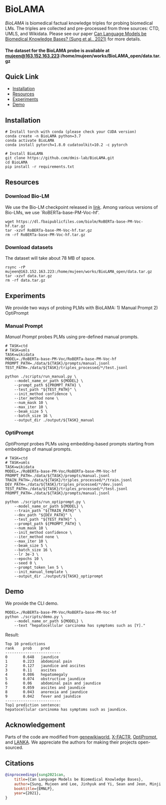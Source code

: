 # BioLAMA

<em>BioLAMA</em> is biomedical factual knowledge triples for probing biomedical LMs. The triples are collected and pre-processed from three sources: CTD, UMLS, and Wikidata. Please see our paper [
Can Language Models be Biomedical Knowledge Bases? (Sung et al., 2021)]() for more details.

#### The dataset for the BioLAMA probe is available at mujeen@163.152.163.223:/home/mujeen/works/BioLAMA_open/data.tar.gz <br>

## Quick Link
* [Installation](#installation)
* [Resources](#resources)
* [Experiments](#experiments)
* [Demo](#demo)

## Installation

```
# Install torch with conda (please check your CUDA version)
conda create -n BioLAMA python=3.7
conda activate BioLAMA
conda install pytorch=1.8.0 cudatoolkit=10.2 -c pytorch

# Install BioLAMA
git clone https://github.com/dmis-lab/BioLAMA.git
cd BioLAMA
pip install -r requirements.txt
```

## Resources

### Download Bio-LM
We use the Bio-LM checkpoint released in [link](https://github.com/facebookresearch/bio-lm).
Among various versions of Bio-LMs, we use `RoBERTa-base-PM-Voc-hf'.
```
wget https://dl.fbaipublicfiles.com/biolm/RoBERTa-base-PM-Voc-hf.tar.gz
tar -xzvf RoBERTa-base-PM-Voc-hf.tar.gz 
rm -rf RoBERTa-base-PM-Voc-hf.tar.gz
```

### Download datasets

The dataset will take about 78 MB of space.
```
rsync -rP mujeen@163.152.163.223:/home/mujeen/works/BioLAMA_open/data.tar.gz
tar -xzvf data.tar.gz
rm -rf data.tar.gz
```

## Experiments

We provide two ways of probing PLMs with BioLAMA: 1) Manual Prompt 2) OptiPrompt

### Manual Prompt

<em>Manual Prompt</em> probes PLMs using pre-defined manual prompts.

```
# TASK=ctd
# TASK=umls
TASK=wikidata
MODEL=./RoBERTa-base-PM-Voc/RoBERTa-base-PM-Voc-hf
PROMPT_PATH=./data/${TASK}/prompts/manual.jsonl
TEST_PATH=./data/${TASK}/triples_processed/*/test.jsonl

python ./scripts/run_manual.py \
    --model_name_or_path ${MODEL} \
    --prompt_path ${PROMPT_PATH} \
    --test_path "${TEST_PATH}" \
    --init_method confidence \
    --iter_method none \
    --num_mask 10 \
    --max_iter 10 \
    --beam_size 5 \
    --batch_size 16 \
    --output_dir ./output/${TASK}_manual
```

### OptiPrompt

<em>OptiPrompt</em> probes PLMs using embedding-based prompts starting from embeddings of manual prompts.

```
# TASK=ctd
# TASK=umls
TASK=wikidata
MODEL=./RoBERTa-base-PM-Voc/RoBERTa-base-PM-Voc-hf
PROMPT_PATH=./data/${TASK}/prompts/manual.jsonl
TRAIN_PATH=./data/${TASK}/triples_processed/*/train.jsonl
DEV_PATH=./data/${TASK}/triples_processed/*/dev.jsonl
TEST_PATH=./data/${TASK}/triples_processed/*/test.jsonl
PROMPT_PATH=./data/${TASK}/prompts/manual.jsonl

python ./scripts/run_optiprompt.py \
    --model_name_or_path ${MODEL} \
    --train_path "${TRAIN_PATH}" \
    --dev_path "${DEV_PATH}" \
    --test_path "${TEST_PATH}" \
    --prompt_path ${PROMPT_PATH} \
    --num_mask 10 \
    --init_method confidence \
    --iter_method none \
    --max_iter 10 \
    --beam_size 5 \
    --batch_size 16 \
    --lr 3e-3 \
    --epochs 10 \
    --seed 0 \
    --prompt_token_len 5 \
    --init_manual_template \
    --output_dir ./output/${TASK}_optiprompt
```

## Demo
We provide the CLI demo.
```
MODEL=./RoBERTa-base-PM-Voc/RoBERTa-base-PM-Voc-hf
python ./scripts/demo.py \
    --model_name_or_path ${MODEL} \
    --text "hepatocellular carcinoma has symptoms such as [Y]."
```

Result:
```
Top 10 predictions
rank    prob    pred
-------------------------
0       0.648   jaundice
1       0.223   abdominal pain
2       0.127   jaundice and ascites
3       0.11    ascites
4       0.086   hepatomegaly
5       0.074   obstructive jaundice
6       0.06    abdominal pain and jaundice
7       0.059   ascites and jaundice
8       0.043   anorexia and jaundice
9       0.042   fever and jaundice
-------------------------
Top1 prediction sentence:
hepatocellular carcinoma has symptoms such as jaundice.
```

## Acknowledgement
Parts of the code are modified from [genewikiworld](https://github.com/SuLab/genewikiworld), [X-FACTR](https://github.com/jzbjyb/X-FACTR), [OptiPrompt](https://github.com/princeton-nlp/OptiPrompt), and [LANKA](https://github.com/c-box/LANKA). We appreciate the authors for making their projects open-sourced.

## Citations
```bibtex
@inproceedings{sung2021can,
    title={Can Language Models be Biomedical Knowledge Bases},
    author={Sung, Mujeen and Lee, Jinhyuk and Yi, Sean and Jeon, Minji and Kim, Sungdong and Kang, Jaewoo},
    booktitle={EMNLP},
    year={2021},
}
```
